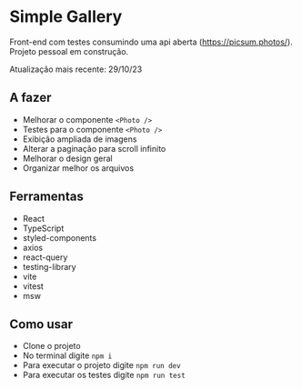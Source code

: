 # Simple Gallery

Front-end com testes consumindo uma api aberta (https://picsum.photos/).<br/>
Projeto pessoal em construção.

Atualização mais recente: 29/10/23

## A fazer
- Melhorar o componente `<Photo />`
- Testes para o componente `<Photo />`
- Exibição ampliada de imagens
- Alterar a paginação para scroll infinito
- Melhorar o design geral
- Organizar melhor os arquivos

## Ferramentas

- React
- TypeScript
- styled-components
- axios
- react-query
- testing-library
- vite
- vitest
- msw

## Como usar

- Clone o projeto
- No terminal digite `npm i`
- Para executar o projeto digite `npm run dev`
- Para executar os testes digite `npm run test`
